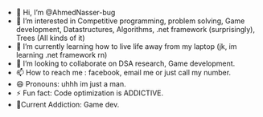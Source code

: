 - 👋 Hi, I’m @AhmedNasser-bug
- 👀 I’m interested in Competitive programming, problem solving, Game development, Datastructures, Algorithms, .net framework (surprisingly), Trees (All kinds of it)
- 🌱 I’m currently learning how to live life away from my laptop (jk, im learning .net framework rn)
- 💞️ I’m looking to collaborate on DSA research, Game development.
- 📫 How to reach me : facebook, email me or just call my number.
- 😄 Pronouns: uhhh im just a man.
- ⚡ Fun fact: Code optimization is ADDICTIVE.
- 💎Current Addiction: Game dev.

<!---
AhmedNasser-bug/AhmedNasser-bug is a ✨ special ✨ repository because its `README.md` (this file) appears on your GitHub profile.
You can click the Preview link to take a look at your changes.
--->
